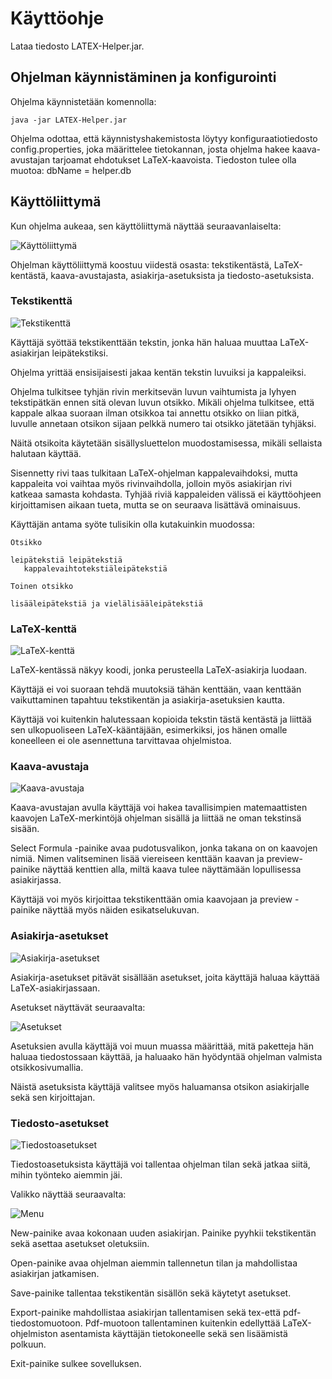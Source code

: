# Käyttöohje
Lataa tiedosto LATEX-Helper.jar.

## Ohjelman käynnistäminen ja konfigurointi 
Ohjelma käynnistetään komennolla:
```
java -jar LATEX-Helper.jar
```
Ohjelma odottaa, että käynnistyshakemistosta löytyy konfiguraatiotiedosto config.properties, joka määrittelee tietokannan, josta ohjelma hakee kaava-avustajan tarjoamat ehdotukset LaTeX-kaavoista. 
Tiedoston tulee olla muotoa:
    dbName = helper.db

## Käyttöliittymä
Kun ohjelma aukeaa, sen käyttöliittymä näyttää seuraavanlaiselta:

![Käyttöliittymä](https://github.com/alekmus/LATEX-Helper/blob/master/dokumentointi/latexhelperui.png)

Ohjelman käyttöliittymä koostuu viidestä osasta: tekstikentästä, LaTeX-kentästä, kaava-avustajasta, asiakirja-asetuksista ja tiedosto-asetuksista.

### Tekstikenttä
![Tekstikenttä](https://github.com/alekmus/LATEX-Helper/blob/master/dokumentointi/latexhelperuitextfield.png)

Käyttäjä syöttää tekstikenttään tekstin, jonka hän haluaa muuttaa LaTeX-asiakirjan leipätekstiksi.

Ohjelma yrittää ensisijaisesti jakaa kentän tekstin luvuiksi ja kappaleiksi.

Ohjelma tulkitsee tyhjän rivin merkitsevän luvun vaihtumista ja lyhyen tekstipätkän ennen sitä olevan luvun otsikko. Mikäli ohjelma tulkitsee, että kappale alkaa suoraan ilman otsikkoa tai annettu otsikko on liian pitkä, luvulle annetaan otsikon sijaan pelkkä numero tai otsikko jätetään tyhjäksi.

Näitä otsikoita käytetään sisällysluettelon muodostamisessa, mikäli sellaista halutaan käyttää.

Sisennetty rivi taas tulkitaan LaTeX-ohjelman kappalevaihdoksi, mutta kappaleita voi vaihtaa myös rivinvaihdolla, jolloin myös asiakirjan rivi katkeaa samasta kohdasta. Tyhjää riviä kappaleiden välissä ei käyttöohjeen kirjoittamisen aikaan tueta, mutta se on seuraava lisättävä ominaisuus.

Käyttäjän antama syöte tulisikin olla kutakuinkin muodossa:

    Otsikko

    leipätekstiä leipätekstiä
       kappalevaihtotekstiäleipätekstiä

    Toinen otsikko

    lisääleipätekstiä ja vielälisääleipätekstiä

### LaTeX-kenttä
![LaTeX-kenttä](https://github.com/alekmus/LATEX-Helper/blob/master/dokumentointi/latexhelperuitargetfield.png)

LaTeX-kentässä näkyy koodi, jonka perusteella LaTeX-asiakirja luodaan.

Käyttäjä ei voi suoraan tehdä muutoksiä tähän kenttään, vaan kenttään vaikuttaminen tapahtuu tekstikentän ja asiakirja-asetuksien kautta.

Käyttäjä voi kuitenkin halutessaan kopioida tekstin tästä kentästä ja liittää sen ulkopuoliseen LaTeX-kääntäjään, esimerkiksi, jos hänen omalle koneelleen ei ole asennettuna tarvittavaa ohjelmistoa.

### Kaava-avustaja
![Kaava-avustaja](https://github.com/alekmus/LATEX-Helper/blob/master/dokumentointi/latexhelperuiformula.png)

Kaava-avustajan avulla käyttäjä voi hakea tavallisimpien matemaattisten kaavojen LaTeX-merkintöjä ohjelman sisällä ja liittää ne oman tekstinsä sisään.

Select Formula -painike avaa pudotusvalikon, jonka takana on on kaavojen nimiä. Nimen valitseminen lisää viereiseen kenttään kaavan ja preview-painike näyttää kenttien alla, miltä kaava tulee näyttämään lopullisessa asiakirjassa.

Käyttäjä voi myös kirjoittaa tekstikenttään omia kaavojaan ja preview -painike näyttää myös näiden esikatselukuvan.

### Asiakirja-asetukset
![Asiakirja-asetukset](https://github.com/alekmus/LATEX-Helper/blob/master/dokumentointi/latexhelperuisettingspng.png)

Asiakirja-asetukset pitävät sisällään asetukset, joita käyttäjä haluaa käyttää LaTeX-asiakirjassaan.

Asetukset näyttävät seuraavalta:

![Asetukset](https://github.com/alekmus/LATEX-Helper/blob/master/dokumentointi/settings.png)

Asetuksien avulla käyttäjä voi muun muassa määrittää, mitä paketteja hän haluaa tiedostossaan käyttää, ja haluaako hän hyödyntää ohjelman valmista otsikkosivumallia.

Näistä asetuksista käyttäjä valitsee myös haluamansa otsikon asiakirjalle sekä sen kirjoittajan.

### Tiedosto-asetukset
![Tiedostoasetukset](https://github.com/alekmus/LATEX-Helper/blob/master/dokumentointi/latexhelperuimenu.png)

Tiedostoasetuksista käyttäjä voi tallentaa ohjelman tilan sekä jatkaa siitä, mihin työnteko aiemmin jäi.

Valikko näyttää seuraavalta:

![Menu](https://github.com/alekmus/LATEX-Helper/blob/master/dokumentointi/filemenu.png)

New-painike avaa kokonaan uuden asiakirjan. Painike pyyhkii tekstikentän sekä asettaa asetukset oletuksiin.

Open-painike avaa ohjelman aiemmin tallennetun tilan ja mahdollistaa asiakirjan jatkamisen.

Save-painike tallentaa tekstikentän sisällön sekä käytetyt asetukset.

Export-painike mahdollistaa asiakirjan tallentamisen sekä tex-että pdf-tiedostomuotoon. Pdf-muotoon tallentaminen kuitenkin edellyttää LaTeX-ohjelmiston asentamista käyttäjän tietokoneelle sekä sen lisäämistä polkuun.

Exit-painike sulkee sovelluksen.
